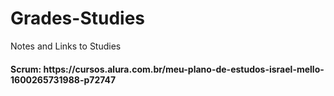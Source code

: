 # Grades-Studies
Notes and Links to Studies

<h4>Scrum: https://cursos.alura.com.br/meu-plano-de-estudos-israel-mello-1600265731988-p72747</h4>

